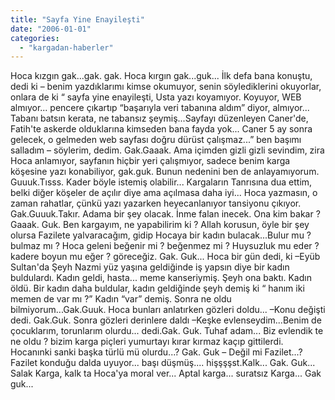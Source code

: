 ```yaml
---
title: "Sayfa Yine Enayileşti"
date: "2006-01-01"
categories: 
  - "kargadan-haberler"
---
```


Hoca kızgın gak...gak. gak. Hoca kırgın gak...guk... İlk defa bana konuştu, dedi ki – benim yazdıklarımı kimse okumuyor, senin söylediklerini okuyorlar, onlara de ki “ sayfa yine enayileşti, Usta yazı koyamıyor. Koyuyor, WEB almıyor... pencere çıkartıp “başarıyla veri tabanına aldım” diyor, almıyor... Tabanı batsın kerata, ne tabansız şeymiş...Sayfayı düzenleyen Caner'de, Fatih'te askerde olduklarına kimseden bana fayda yok... Caner 5 ay sonra gelecek, o gelmeden web sayfası doğru dürüst çalışmaz...” ben başımı salladım – söylerim, dedim. Gak.Gaaak. Ama içimden gizli gizli sevindim, zira Hoca anlamıyor, sayfanın hiçbir yeri çalışmıyor, sadece benim karga köşesine yazı konabiliyor, gak.guk. Bunun nedenini ben de anlayamıyorum. Guuuk.Tısss. Kader böyle istemiş olabilir... Kargaların Tanrısına dua ettim, belki diğer köşeler de açılır diye ama açılmasa daha iyi... Hoca yazmasın, o zaman rahatlar, çünkü yazı yazarken heyecanlanıyor tansiyonu çıkıyor. Gak.Guuuk.Takır. Adama bir şey olacak. İnme falan inecek. Ona kim bakar ? Gaaak. Guk. Ben kargayım, ne yapabilirim ki ? Allah korusun, öyle bir şey olursa Fazilete yalvaracağım, gidip Hocaya bir kadın bulacak...Bulur mu ? bulmaz mı ? Hoca geleni beğenir mi ? beğenmez mi ? Huysuzluk mu eder ? kadere boyun mu eğer ? göreceğiz. Gak. Guk... Hoca bir gün dedi, ki –Eyüb Sultan'da Şeyh Nazmi yüz yaşına geldiğinde iş yapsın diye bir kadın buldulardı. Kadın geldi, hasta... meme kanseriymiş. Şeyh ona baktı. Kadın öldü. Bir kadın daha buldular, kadın geldiğinde şeyh demiş ki “ hanım iki memen de var mı ?” Kadın “var” demiş. Sonra ne oldu bilmiyorum...Gak.Guuk. Hoca bunları anlatırken gözleri doldu... –Konu değişti dedi. Gak.Guk. Sonra gözleri derinlere daldı –Keşke evlenseydim...Benim de çocuklarım, torunlarım olurdu... dedi.Gak. Guk. Tuhaf adam... Biz evlendik te ne oldu ? bizim karga piçleri yumurtayı kırar kırmaz kaçıp gittilerdi. Hocanınki sanki başka türlü mü olurdu...? Gak. Guk – Değil mi Fazilet...? Fazilet konduğu dalda uyuyor... başı düşmüş.... hişşşşst.Kalk... Gak. Guk... Salak Karga, kalk ta Hoca'ya moral ver... Aptal karga... suratsız Karga... Gak guk...
